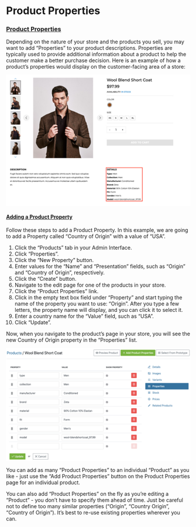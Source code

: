 # Product Properties

### [Product Properties](product-properties.md#product-properties) <a id="product-properties"></a>

Depending on the nature of your store and the products you sell, you may want to add “Properties” to your product descriptions. Properties are typically used to provide additional information about a product to help the customer make a better purchase decision. Here is an example of how a product’s properties would display on the customer-facing area of a store:

![New Product Variant](../.gitbook/assets/image%20%2888%29.png)

#### [Adding a Product Property](product-properties.md#adding-a-product-property) <a id="adding-a-product-property"></a>

Follow these steps to add a Product Property. In this example, we are going to add a Property called “Country of Origin” with a value of “USA”.

1. Click the “Products” tab in your Admin Interface.
2. Click “Properties”.
3. Click the “New Property” button.
4. Enter values for the “Name” and “Presentation” fields, such as “Origin” and “Country of Origin”, respectively.
5. Click the “Create” button.
6. Navigate to the edit page for one of the products in your store.
7. Click the “Product Properties” link.
8. Click in the empty text box field under “Property” and start typing the name of the property you want to use: “Origin”. After you type a few letters, the property name will display, and you can click it to select it.
9. Enter a country name for the “Value” field, such as “USA”.
10. Click “Update”.

Now, when you navigate to the product’s page in your store, you will see the new Country of Origin property in the “Properties” list.

![Properties List](../.gitbook/assets/image%20%2896%29.png)

You can add as many “Product Properties” to an individual “Product” as you like - just use the “Add Product Properties” button on the Product Properties page for an individual product.

You can also add “Product Properties” on the fly as you’re editing a “Product” - you don’t have to specify them ahead of time. Just be careful not to define too many similar properties \(“Origin”, “Country Origin”, “Country of Origin”\). It’s best to re-use existing properties wherever you can.

